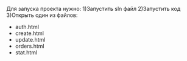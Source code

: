 Для запуска проекта нужно:
1)Запустить sln файл
2)Запустить код
3)Открыть один из файлов:
- auth.html
- create.html
- update.html
- orders.html
- stat.html
